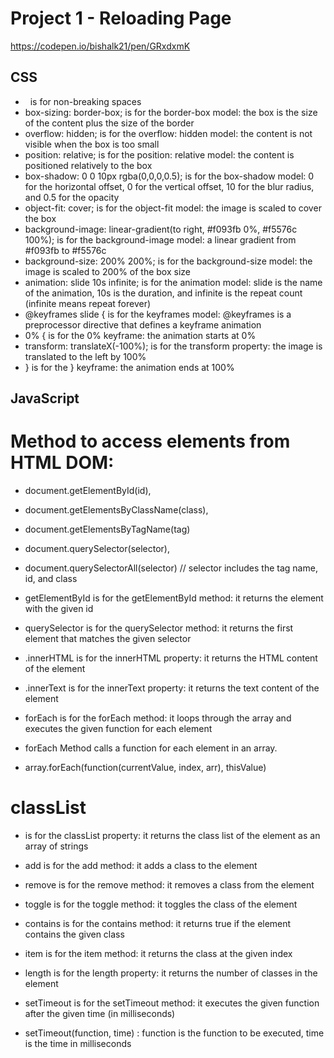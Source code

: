 # Project 1 - Reloading Page

https://codepen.io/bishalk21/pen/GRxdxmK

## CSS

- &nbsp; is for non-breaking spaces
- box-sizing: border-box; is for the border-box model: the box is the size of the content plus the size of the border
- overflow: hidden; is for the overflow: hidden model: the content is not visible when the box is too small
- position: relative; is for the position: relative model: the content is positioned relatively to the box
- box-shadow: 0 0 10px rgba(0,0,0,0.5); is for the box-shadow model: 0 for the horizontal offset, 0 for the vertical offset, 10 for the blur radius, and 0.5 for the opacity
- object-fit: cover; is for the object-fit model: the image is scaled to cover the box
- background-image: linear-gradient(to right, #f093fb 0%, #f5576c 100%); is for the background-image model: a linear gradient from #f093fb to #f5576c
- background-size: 200% 200%; is for the background-size model: the image is scaled to 200% of the box size
- animation: slide 10s infinite; is for the animation model: slide is the name of the animation, 10s is the duration, and infinite is the repeat count (infinite means repeat forever)
- @keyframes slide { is for the keyframes model: @keyframes is a preprocessor directive that defines a keyframe animation
- 0% { is for the 0% keyframe: the animation starts at 0%
- transform: translateX(-100%); is for the transform property: the image is translated to the left by 100%
- } is for the } keyframe: the animation ends at 100%

## JavaScript

# Method to access elements from HTML DOM:

- document.getElementById(id),
- document.getElementsByClassName(class),
- document.getElementsByTagName(tag)
- document.querySelector(selector),
- document.querySelectorAll(selector) // selector includes the tag name, id, and class

- getElementById is for the getElementById method: it returns the element with the given id
- querySelector is for the querySelector method: it returns the first element that matches the given selector

- .innerHTML is for the innerHTML property: it returns the HTML content of the element
- .innerText is for the innerText property: it returns the text content of the element

- forEach is for the forEach method: it loops through the array and executes the given function for each element
- forEach Method calls a function for each element in an array.
- array.forEach(function(currentValue, index, arr), thisValue)

# classList

- is for the classList property: it returns the class list of the element as an array of strings
- add is for the add method: it adds a class to the element
- remove is for the remove method: it removes a class from the element
- toggle is for the toggle method: it toggles the class of the element
- contains is for the contains method: it returns true if the element contains the given class
- item is for the item method: it returns the class at the given index
- length is for the length property: it returns the number of classes in the element

- setTimeout is for the setTimeout method: it executes the given function after the given time (in milliseconds)
- setTimeout(function, time) : function is the function to be executed, time is the time in milliseconds
